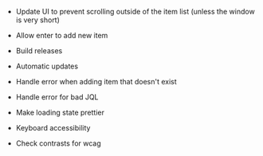 * Update UI to prevent scrolling outside of the item list (unless the window is very short)
* Allow enter to add new item
* Build releases
* Automatic updates

* Handle error when adding item that doesn't exist
* Handle error for bad JQL
* Make loading state prettier
* Keyboard accessibility
* Check contrasts for wcag